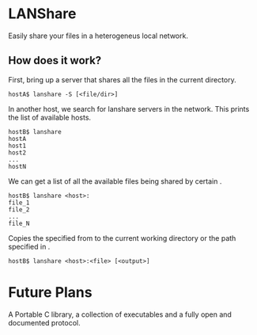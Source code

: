 # LANShare

Easily share your files in a heterogeneus local network.

## How does it work?

First, bring up a server that shares all the files in the current directory.

    hostA$ lanshare -S [<file/dir>]

In another host, we search for lanshare servers in the network. This prints the
list of available hosts.

    hostB$ lanshare
    hostA
    host1
    host2
    ...
    hostN


We can get a list of all the available files being shared by certain <host>.

    hostB$ lanshare <host>:
    file_1
    file_2
    ...
    file_N

Copies the specified <file> from <host> to the current working directory or
the path specified in <ouput>.

    hostB$ lanshare <host>:<file> [<output>]


# Future Plans

A Portable C library, a collection of executables and a fully open and
documented protocol.
